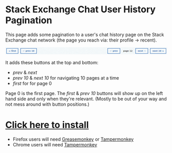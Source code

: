# Stack Exchange Chat User History Pagination

This page adds some pagination to a user's chat history page on the Stack Exchange chat network (the page you reach via: their profile -> recent).

![preview picture of the buttons](preview.png)

It adds these buttons at the top and bottom:

* *prev* & *next*
* *prev 10* & *next 10* for navigating 10 pages at a time
* *first* for for page 0

Page 0 is the first page. The *first* & *prev 10* buttons will show up on the left hand side and only when they're relevant.
(Mostly to be out of your way and not mess around with button positions.)

# [Click here to install](https://github.com/spacemonaut/userscripts/raw/master/se-chat-user-history-pagination/se-chat-user-history-pagination.user.js)

* Firefox users will need [Greasemonkey](https://addons.mozilla.org/en-GB/firefox/addon/greasemonkey/) or [Tampermonkey](https://addons.mozilla.org/en-GB/firefox/addon/tampermonkey/)
* Chrome users will need [Tampermonkey](https://chrome.google.com/webstore/detail/tampermonkey/dhdgffkkebhmkfjojejmpbldmpobfkfo?hl=en)

